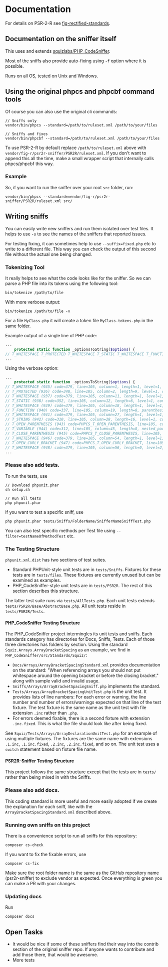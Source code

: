 # Documentation
For details on PSR-2-R see [fig-rectified-standards](https://github.com/php-fig-rectified/fig-rectified-standards).

## Documentation on the sniffer itself
This uses and extends [squizlabs/PHP_CodeSniffer](https://github.com/squizlabs/PHP_CodeSniffer/).

Most of the sniffs also provide auto-fixing using `-f` option where it is possible.

Runs on all OS, tested on Unix and Windows.

## Using the original phpcs and phpcbf command tools
Of course you can also use the original cli commands:
```
// Sniffs only
vendor/bin/phpcs --standard=/path/to/ruleset.xml /path/to/your/files

// Sniffs and fixes
vendor/bin/phpcbf --standard=/path/to/ruleset.xml /path/to/your/files
```
To use PSR-2-R by default replace `/path/to/ruleset.xml` above with `vendor/fig-r/psr2r-sniffer/PSR2R/ruleset.xml`.
If you don't want to append this all the time, make a small wrapper script that internally calls phpcs/phpcbf this way.

### Example
So, if you want to run the sniffer over your root `src` folder, run:
```
vendor/bin/phpcs --standard=vendor/fig-r/psr2r-sniffer/PSR2R/ruleset.xml src/
```

## Writing sniffs
You can easily write new sniffers and run them isolated over test files.
It helps to use `-s` to see the names of the sniffers that reported issues.

For testing fixing, it can sometimes help to use `--suffix=fixed.php` etc to write to a different file.
This way you can check the output of this second file without the actual one being changed.

### Tokenizing Tool
It really helps to see what the code looks like for the sniffer.
So we can parse a PHP file into its tokens using the following tool:

```
bin/tokenize /path/to/file
```

With more verbose output:
```
bin/tokenize /path/to/file -v
```

For a file `MyClass.php` it will create a token file `MyClass.tokens.php` in the same folder.

Example output of a single line of PHP code:
```php
...
    protected static function _optionsToString($options) {
// T_WHITESPACE T_PROTECTED T_WHITESPACE T_STATIC T_WHITESPACE T_FUNCTION T_WHITESPACE T_STRING T_OPEN_PARENTHESIS T_VARIABLE T_CLOSE_PARENTHESIS T_WHITESPACE T_OPEN_CURLY_BRACKET T_WHITESPACE
...
```
Using the verbose option:
```php
...
    protected static function _optionsToString($options) {
// T_WHITESPACE (935) code=379, line=105, column=1, length=1, level=1, conditions={"9":358}, content=`\t`
// T_PROTECTED (936) code=348, line=105, column=2, length=9, level=1, conditions={"9":358}, content=`protected`
// T_WHITESPACE (937) code=379, line=105, column=11, length=1, level=1, conditions={"9":358}, content=` `
// T_STATIC (938) code=352, line=105, column=12, length=6, level=1, conditions={"9":358}, content=`static`
// T_WHITESPACE (939) code=379, line=105, column=18, length=1, level=1, conditions={"9":358}, content=` `
// T_FUNCTION (940) code=337, line=105, column=19, length=8, parenthesis_opener=943, parenthesis_closer=945, parenthesis_owner=940, scope_condition=940, scope_opener=947, scope_closer=1079, level=1, conditions={"9":358}, content=`function`
// T_WHITESPACE (941) code=379, line=105, column=27, length=1, level=1, conditions={"9":358}, content=` `
// T_STRING (942) code=310, line=105, column=28, length=16, level=1, conditions={"9":358}, content=`_optionsToString`
// T_OPEN_PARENTHESIS (943) code=PHPCS_T_OPEN_PARENTHESIS, line=105, column=44, length=1, parenthesis_opener=943, parenthesis_owner=940, parenthesis_closer=945, level=1, conditions={"9":358}, content=`(`
// T_VARIABLE (944) code=312, line=105, column=45, length=8, nested_parenthesis={"943":945}, level=1, conditions={"9":358}, content=`$options`
// T_CLOSE_PARENTHESIS (945) code=PHPCS_T_CLOSE_PARENTHESIS, line=105, column=53, length=1, parenthesis_owner=940, parenthesis_opener=943, parenthesis_closer=945, level=1, conditions={"9":358}, content=`)`
// T_WHITESPACE (946) code=379, line=105, column=54, length=1, level=1, conditions={"9":358}, content=` `
// T_OPEN_CURLY_BRACKET (947) code=PHPCS_T_OPEN_CURLY_BRACKET, line=105, column=55, length=1, bracket_opener=947, bracket_closer=1079, scope_condition=940, scope_opener=947, scope_closer=1079, level=1, conditions={"9":358}, content=`{`
// T_WHITESPACE (948) code=379, line=105, column=56, length=0, level=2, conditions={"9":358,"940":337}, content=`\n`
...
```

### Please also add tests.

To run the tests, use
```
// Download phpunit.phar
sh setup.sh

// Run all tests
php phpunit.phar
```

If you want to test a specific sniff, use
```
php phpunit.phar tests/Sniffs/FolderName/SnifferNameSniffTest.php
```

You can also test specific methods per Test file using `--filter=testNameOfMethodTest` etc.

### The Testing Structure

`phpunit.xml.dist` has two sections of test suites.

* Standard PHPUnit-style unit tests are in `tests/Sniffs`. Fixtures for these tests are in
`tests/files`. These fixtures are currently unused but can be examined as examples.
* PHP_CodeSniffer-style unit tests are in `tests/PSR2R`. The rest of this section describes
this structure.

The latter test suite runs via `tests/AllTests.php`. Each unit tests extends
`tests/PSR2R/Base/AbstractBase.php`. All unit tests reside in
`tests/PSR2R/Tests`.

#### PHP_CodeSniffer Testing Structure

The PHP_CodeSniffer project intermingles its unit tests and sniffs. Each standards category
has directories for Docs, Sniffs, Tests. Each of those three directories has folders by
section. Using the standard `Squiz.Arrays.ArrayBracketSpacing` as an example, we find in
`PHP_CodeSniffer/src/Standards/Squiz/`:

* `Docs/Arrays/ArrayBracketSpacingStandard.xml` provides documentation on the standard:
"When referencing arrays you should not put whitespace around the opening bracket or
before the closing bracket." along with sample valid and invalid usage.
* `Sniffs/Arrays/ArrayBracketSpacingSniff.php` implements the standard.
* `Tests/Arrays/ArrayBracketSpacingUnitTest.php` is the unit test. It provides lists of
line numbers: For each error or warning, the line number and number of errors/warnings
expected on that line of the test fixture. The test fixture is the same name as the
unit test with file extension `.inc` rather than `.php`.
* For errors deemed fixable, there is a second fixture with extension `.inc.fixed`. This
is what the file should look like after being fixed.

See `Squiz/Tests/Arrays/ArrayDeclarationUnitTest.php` for an example of using multiple
fixtures. The fixtures are the same name with extensions `.1.inc`, `.1.inc.fixed`,
`.2.inc`, `.2.inc.fixed`, and so on. The unit test uses a `switch` statement based on
fixture file name.

#### PSR2R-Sniffer Testing Structure

This project follows the same structure except that the tests are in `tests/` rather
than being mixed in with the Sniffs.

### Please also add docs.

This coding standard is more useful and more easily adopted if we create the explanation
for each sniff, like with the `ArrayBracketSpacingStandard.xml` described above.

### Running own sniffs on this project
There is a convenience script to run all sniffs for this repository:
```
composer cs-check
```
If you want to fix the fixable errors, use
```
composer cs-fix
```
Make sure the root folder name is the same as the GitHub repository name (psr2r-sniffer) to exclude vendor as expected.
Once everything is green you can make a PR with your changes.

### Updating docs
Run
```
composer docs
```

## Open Tasks
* It would be nice if some of these sniffers find their way into the contrib section of the original sniffer repo.
If anyone wants to contribute and add those there, that would be awesome.
* More tests

